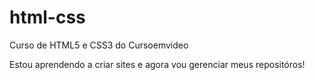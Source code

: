 # html-css
Curso de HTML5 e CSS3 do Cursoemvideo

Estou aprendendo a criar sites e agora vou gerenciar meus repositóros!